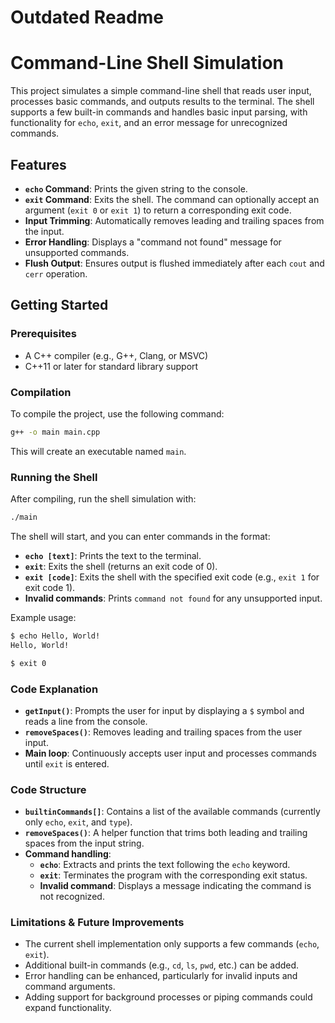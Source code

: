 # Outdated Readme


# Command-Line Shell Simulation

This project simulates a simple command-line shell that reads user input, processes basic commands, and outputs results to the terminal. The shell supports a few built-in commands and handles basic input parsing, with functionality for `echo`, `exit`, and an error message for unrecognized commands.

## Features
- **`echo` Command**: Prints the given string to the console.
- **`exit` Command**: Exits the shell. The command can optionally accept an argument (`exit 0` or `exit 1`) to return a corresponding exit code.
- **Input Trimming**: Automatically removes leading and trailing spaces from the input.
- **Error Handling**: Displays a "command not found" message for unsupported commands.
- **Flush Output**: Ensures output is flushed immediately after each `cout` and `cerr` operation.

## Getting Started

### Prerequisites
- A C++ compiler (e.g., G++, Clang, or MSVC)
- C++11 or later for standard library support

### Compilation

To compile the project, use the following command:

```bash
g++ -o main main.cpp
```

This will create an executable named `main`.

### Running the Shell

After compiling, run the shell simulation with:

```bash
./main
```

The shell will start, and you can enter commands in the format:

- **`echo [text]`**: Prints the text to the terminal.
- **`exit`**: Exits the shell (returns an exit code of 0).
- **`exit [code]`**: Exits the shell with the specified exit code (e.g., `exit 1` for exit code 1).
- **Invalid commands**: Prints `command not found` for any unsupported input.

Example usage:

```bash
$ echo Hello, World!
Hello, World!

$ exit 0
```

### Code Explanation

- **`getInput()`**: Prompts the user for input by displaying a `$` symbol and reads a line from the console.
- **`removeSpaces()`**: Removes leading and trailing spaces from the user input.
- **Main loop**: Continuously accepts user input and processes commands until `exit` is entered.

### Code Structure

- **`builtinCommands[]`**: Contains a list of the available commands (currently only `echo`, `exit`, and `type`).
- **`removeSpaces()`**: A helper function that trims both leading and trailing spaces from the input string.
- **Command handling**:
  - **`echo`**: Extracts and prints the text following the `echo` keyword.
  - **`exit`**: Terminates the program with the corresponding exit status.
  - **Invalid command**: Displays a message indicating the command is not recognized.


### Limitations & Future Improvements
- The current shell implementation only supports a few commands (`echo`, `exit`).
- Additional built-in commands (e.g., `cd`, `ls`, `pwd`, etc.) can be added.
- Error handling can be enhanced, particularly for invalid inputs and command arguments.
- Adding support for background processes or piping commands could expand functionality.
